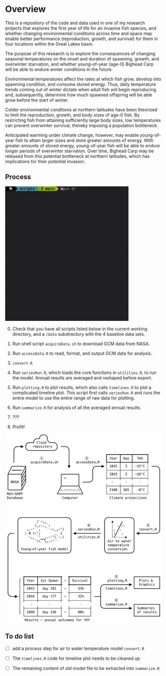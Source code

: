 Overview
================================================================================

This is a repository of the code and data used in one of my research projects
that explores the first year of life for an invasive fish species, and whether
changing environmental conditions across time and space may enable better
performance (reproduction, growth, and survival) for them in four locations
within the Great Lakes basin. 

The purpose of this research is to explore the consequences of changing seasonal
temperatures on the onset and duration of spawning, growth, and overwinter
starvation, and whether young-of-year (age-0) Bighead Carp will be able to
endure winter conditions in the future. 

Environmental temperatures affect the rates at which fish grow, develop into
spawning condition, and consume stored energy. Thus, daily temperature trends
coming out of winter dictate when adult fish will begin reproducing and,
subsequently, determine how much spawned offspring will be able grow before
the start of winter. 

Colder environmental conditions at northern latitudes have been
theorized to limit the reproduction, growth, and body sizes of age-0 fish.
By restricting fish from attaining sufficiently large body sizes,
low temperatures can prevent overwinter survival, 
thereby imposing a population bottleneck.

Anticipated warming under climate change, however, may enable young-of-year fish
to attain larger sizes and store greater amounts of energy. With greater amounts
of stored energy, young-of-year fish will be able to endure longer periods of
overwinter starvation. Over time, Bighead Carp may be released from this
potential bottleneck at northern latitudes, which has implications for their
potential invasion.


Process
--------------------------------------------------------------------------------

![Driver script in action](https://github.com/deanerik/bottleneck/blob/main/graphics/demo.gif?raw=true)

0. Check that you have all scripts listed below in the current working
   directory, and a `/data` subdirectory with the 4 baseline data sets.

1. Run shell script `acquireData.sh` to download GCM data from NASA.

2. Run `accessData.R` to read, format, and output GCM data for analysis.

3. `convert.R`

4. Run `seriesRun.R`, which loads the core functions in `utilities.R`, 
   to run the model. Annual results are averaged and reshaped before export.

5. Run `plotting.R` to plot results, which also calls `timelines.R` to plot 
   a complicated timeline plot. This script first calls `seriesRun.R` and 
   runs the entire model to use the entire range of raw data for plotting.

6. Run `summarize.R` for analysis of all the averaged annual results.

7. ??? 

8. Profit!

![Schematic of steps in process](https://github.com/deanerik/bottleneck/blob/main/graphics/schematic.png?raw=true)

To do list
--------------------------------------------------------------------------------

- [ ] add a process step for air to water temperature model `convert.R`

- [ ] The `timelines.R` code for timeline plot needs to be cleaned up

- [ ] The remaining content of old model file to be extracted into `summarize.R`


